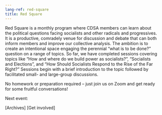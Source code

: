 ```yaml
---
lang-ref: red-square
title: Red Square
---
```


Red Square is a monthly program where CDSA members can learn about the political questions facing socialists and other radicals and progressives. It is a productive, comradely venue for discussion and debate that can both inform members and improve our collective analysis. The ambition is to create an intentional space engaging the perennial “what is to be done?” question on a range of topics. So far, we have completed sessions covering topics like “How and where do we build power as socialists?”, “Socialists and Elections”, and “How Should Socialists Respond to the Rise of the Far Right?” Sessions begin with a brief introduction to the topic followed by facilitated small- and large-group discussions.

No homework or preparation required – just join us on Zoom and get ready for some fruitful conversations!

Next event:

[Archives] [Get involved]
